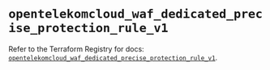 # `opentelekomcloud_waf_dedicated_precise_protection_rule_v1`

Refer to the Terraform Registry for docs: [`opentelekomcloud_waf_dedicated_precise_protection_rule_v1`](https://registry.terraform.io/providers/opentelekomcloud/opentelekomcloud/1.36.18/docs/resources/waf_dedicated_precise_protection_rule_v1).
